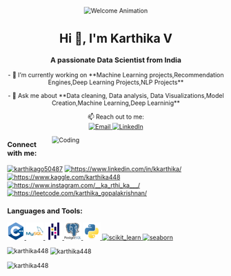 
<p align="center">
  <img src="https://media.giphy.com/media/ZVik7pBtu9dNS/giphy.gif" alt="Welcome Animation" width="600"/>
</p>
<h1 align="center">Hi 👋, I'm Karthika V</h1>
<h3 align="center">A passionate Data Scientist from India</h3>
<p align="center">
- 🔭 I’m currently working on **Machine Learning projects,Recommendation Engines,Deep Learning Projects,NLP Projects**
</p>
<p align="center">
- 💬 Ask me about **Data cleaning, Data analysis, Data Visualizations,Model Creation,Machine Learning,Deep Learninig**
</p>
<p align="center">
  📫 Reach out to me:
  <br/>
  <a href="mailto:karthikagopalakrishnan448@gmail.com">
    <img src="https://img.shields.io/badge/Email-%23D14836.svg?&style=flat-square&logo=gmail&logoColor=white" alt="Email">
  </a>
  <a href="https://www.linkedin.com/in/kkarthika/">
    <img src="https://img.shields.io/badge/LinkedIn-%230077B5.svg?&style=flat-square&logo=linkedin&logoColor=white" alt="LinkedIn">
  </a>
</p>

</p>
<img align="right" alt="Coding" width="400" src="https://media.giphy.com/media/xT9IgzoKnwFNmISR8I/giphy.gif">
<p align="center">


<h3 align="left">Connect with me:</h3>
<p align="left">
<a href="https://twitter.com/karthikago50487" target="blank"><img align="center" src="https://raw.githubusercontent.com/rahuldkjain/github-profile-readme-generator/master/src/images/icons/Social/twitter.svg" alt="karthikago50487" height="30" width="40" /></a>
<a href="https://linkedin.com/in/https://www.linkedin.com/in/kkarthika/" target="blank"><img align="center" src="https://raw.githubusercontent.com/rahuldkjain/github-profile-readme-generator/master/src/images/icons/Social/linked-in-alt.svg" alt="https://www.linkedin.com/in/kkarthika/" height="30" width="40" /></a>
<a href="https://kaggle.com/https://www.kaggle.com/karthika448" target="blank"><img align="center" src="https://raw.githubusercontent.com/rahuldkjain/github-profile-readme-generator/master/src/images/icons/Social/kaggle.svg" alt="https://www.kaggle.com/karthika448" height="30" width="40" /></a>
<a href="https://instagram.com/https://www.instagram.com/__ka_rthi_ka___/" target="blank"><img align="center" src="https://raw.githubusercontent.com/rahuldkjain/github-profile-readme-generator/master/src/images/icons/Social/instagram.svg" alt="https://www.instagram.com/__ka_rthi_ka___/" height="30" width="40" /></a>
<a href="https://www.leetcode.com/https://leetcode.com/karthika_gopalakrishnan/" target="blank"><img align="center" src="https://raw.githubusercontent.com/rahuldkjain/github-profile-readme-generator/master/src/images/icons/Social/leet-code.svg" alt="https://leetcode.com/karthika_gopalakrishnan/" height="30" width="40" /></a>

</p>

<h3 align="left">Languages and Tools:</h3>
<p align="left"> <a href="https://www.w3schools.com/cpp/" target="_blank" rel="noreferrer"> <img src="https://raw.githubusercontent.com/devicons/devicon/master/icons/cplusplus/cplusplus-original.svg" alt="cplusplus" width="40" height="40"/> </a> <a href="https://www.mysql.com/" target="_blank" rel="noreferrer"> <img src="https://raw.githubusercontent.com/devicons/devicon/master/icons/mysql/mysql-original-wordmark.svg" alt="mysql" width="40" height="40"/> </a> <a href="https://pandas.pydata.org/" target="_blank" rel="noreferrer"> <img src="https://raw.githubusercontent.com/devicons/devicon/2ae2a900d2f041da66e950e4d48052658d850630/icons/pandas/pandas-original.svg" alt="pandas" width="40" height="40"/> </a> <a href="https://www.postgresql.org" target="_blank" rel="noreferrer"> <img src="https://raw.githubusercontent.com/devicons/devicon/master/icons/postgresql/postgresql-original-wordmark.svg" alt="postgresql" width="40" height="40"/> </a> <a href="https://www.python.org" target="_blank" rel="noreferrer"> <img src="https://raw.githubusercontent.com/devicons/devicon/master/icons/python/python-original.svg" alt="python" width="40" height="40"/> </a> <a href="https://scikit-learn.org/" target="_blank" rel="noreferrer"> <img src="https://upload.wikimedia.org/wikipedia/commons/0/05/Scikit_learn_logo_small.svg" alt="scikit_learn" width="40" height="40"/> </a> <a href="https://seaborn.pydata.org/" target="_blank" rel="noreferrer"> <img src="https://seaborn.pydata.org/_images/logo-mark-lightbg.svg" alt="seaborn" width="40" height="40"/> </a> </p>

<p><img align="left" src="https://github-readme-stats.vercel.app/api/top-langs?username=karthika448&show_icons=true&locale=en&layout=compact&theme=radical" alt="karthika448" /></p>

<p>&nbsp;<img align="center" src="https://github-readme-stats.vercel.app/api?username=karthika448&show_icons=true&locale=en&theme=radical" alt="karthika448" /></p>

<p><img align="center" src="https://github-readme-streak-stats.herokuapp.com/?user=karthika448&theme=radical" alt="karthika448" /></p>


